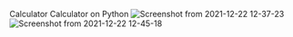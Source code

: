 Calculator
Calculator on Python
![Screenshot from 2021-12-22 12-37-23](https://user-images.githubusercontent.com/87750291/147076399-1c29714c-a176-40c1-8144-d0d3b77e7407.png)
![Screenshot from 2021-12-22 12-45-18](https://user-images.githubusercontent.com/87750291/147076430-d94c2699-c529-4313-a827-2b5410b4d695.png)
